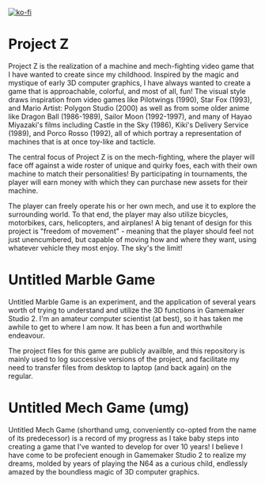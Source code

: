 [![ko-fi](https://www.ko-fi.com/img/githubbutton_sm.svg)](https://ko-fi.com/P5P11BOIE)
# Project Z
Project Z is the realization of a machine and mech-fighting video game that I have wanted to create since my childhood. Inspired by the magic and mystique of early 3D computer graphics, I have always wanted to create a game that is approachable, colorful, and most of all, fun!
The visual style draws inspiration from video games like Pilotwings (1990), Star Fox (1993), and Mario Artist: Polygon Studio (2000) as well as from some older anime like Dragon Ball (1986-1989), Sailor Moon (1992-1997), and many of Hayao Miyazaki's films including Castle in the Sky (1986), Kiki's Delivery Service (1989), and Porco Rosso (1992), all of which portray a representation of machines that is at once toy-like and tacticle.

The central focus of Project Z is on the mech-fighting, where the player will face off against a wide roster of unique and quirky foes, each with their own machine to match their personalities!
By participating in tournaments, the player will earn money with which they can purchase new assets for their machine.

The player can freely operate his or her own mech, and use it to explore the surrounding world. To that end, the player may also utilize bicycles, motorbikes, cars, helicopters, and airplanes!
A big tenant of design for this project is "freedom of movement" - meaning that the player should feel not just unencumbered, but capable of moving how and where they want, using whatever vehicle they most enjoy. The sky's the limit!

# Untitled Marble Game
Untitled Marble Game is an experiment, and the application of several years worth of trying to understand and utilize the 3D functions in Gamemaker Studio 2.
I'm an amateur computer scientist (at best), so it has taken me awhile to get to where I am now.
It has been a fun and worthwhile endeavour.

The project files for this game are publicly availble, and this repository is mainly used to log successive versions of the project, and facilitate my need to transfer files from desktop to laptop (and back again) on the regular.

# Untitled Mech Game (umg)
Untitled Mech Game (shorthand umg, conveniently co-opted from the name of its predecessor) is a record of my progress as I take baby steps into creating a game that I've wanted to develop for over 10 years!
I believe I have come to be profecient enough in Gamemaker Studio 2 to realize my dreams, molded by years of playing the N64 as a curious child, endlessly amazed by the boundless magic of 3D computer graphics.
